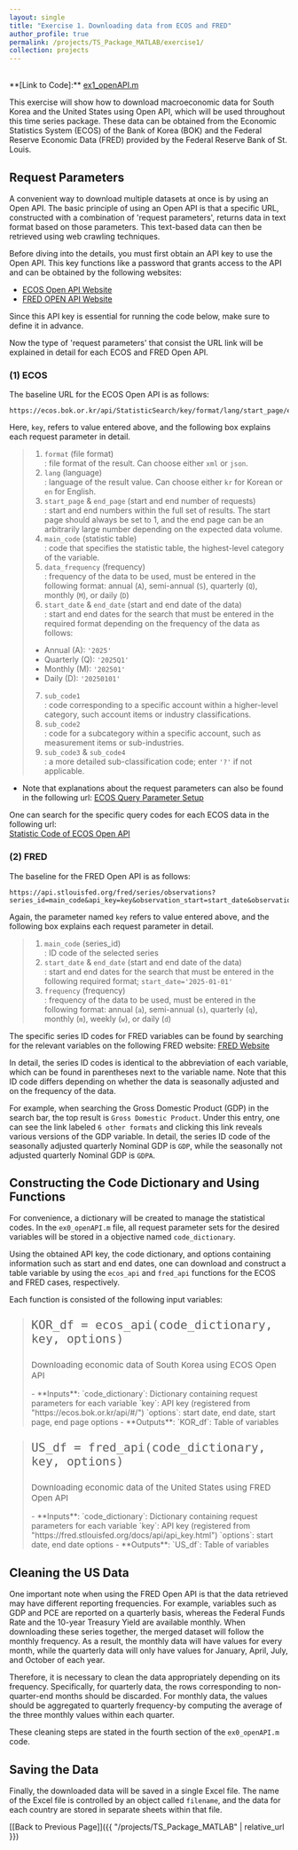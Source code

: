 ```yaml
---
layout: single
title: "Exercise 1. Downloading data from ECOS and FRED"
author_profile: true
permalink: /projects/TS_Package_MATLAB/exercise1/
collection: projects
---
```

<br>
**[Link to Code]:** <a href="https://github.com/hjchu95/Time_Series_Package/blob/main/Exercises/ex1_openAPI.m" target="_blank">ex1_openAPI.m</a>

This exercise will show how to download macroeconomic data for South Korea and the United States using Open API, which will be used throughout this time series package. These data can be obtained from the Economic Statistics System (ECOS) of the Bank of Korea (BOK) and the Federal Reserve Economic Data (FRED) provided by the Federal Reserve Bank of St. Louis.

## Request Parameters
A convenient way to download multiple datasets at once is by using an Open API. The basic principle of using an Open API is that a specific URL, constructed with a combination of 'request parameters', returns data in text format based on those parameters. This text-based data can then be retrieved using web crawling techniques.

Before diving into the details, you must first obtain an API key to use the Open API. This key functions like a password that grants access to the API and can be obtained by the following websites:  
- <a href="https://ecos.bok.or.kr/api/#/ServiceIntroduction" target="_blank">ECOS Open API Website</a>
- <a href="https://fred.stlouisfed.org/docs/api/api_key.html" target="_blank">FRED OPEN API Website</a>

Since this API key is essential for running the code below, make sure to define it in advance.  

Now the type of 'request parameters' that consist the URL link will be explained in detail for each ECOS and FRED Open API.

### (1) ECOS
The baseline URL for the ECOS Open API is as follows:
<pre><code>https://ecos.bok.or.kr/api/StatisticSearch/key/format/lang/start_page/end_page/main_code/data_frequency/start_date/end_date/sub_code1/sub_code2/sub_code3/sub_code4</code></pre>

Here, `key`, refers to value entered above, and the following box explains each request parameter in detail.

> 1. `format` (file format)  
>   : file format of the result. Can choose either `xml` or `json`.  
> 2. `lang` (language)  
>   : language of the result value. Can choose either `kr` for Korean or `en` for English.  
> 3. `start_page` & `end_page` (start and end number of requests)  
>   : start and end numbers within the full set of results. The start page should always be set to 1, and the end page can be an arbitrarily large number depending on the expected data volume.  
> 4. `main_code` (statistic table)  
>   : code that specifies the statistic table, the highest-level category of the variable.  
> 5. `data_frequency` (frequency)  
>   : frequency of the data to be used, must be entered in the following format: annual (`A`), semi-annual (`S`), quarterly (`Q`), monthly (`M`), or daily (`D`)  
> 6. `start_date` & `end_date` (start and end date of the data)  
>   : start and end dates for the search that must be entered in the required format depending on the frequency of the data as follows:  
>   - Annual (A): `'2025'`
>   - Quarterly (Q): `'2025Q1'`
>   - Monthly (M): `'202501'`
>   - Daily (D): `'20250101'`
> 7. `sub_code1`  
>   : code corresponding to a specific account within a higher-level category, such account items or industry classifications.
> 8. `sub_code2`  
>   : code for a subcategory within a specific account, such as measurement items or sub-industries.
> 9. `sub_code3` & `sub_code4`  
>   : a more detailed sub-classification code; enter `'?'` if not applicable.

* Note that explanations about the request parameters can also be found in the following url:
<a href="https://ecos.bok.or.kr/api/#/DevGuide/DevSpeciflcation" target="_blank">ECOS Query Parameter Setup</a>

One can search for the specific query codes for each ECOS data in the following url:  
<a href="https://ecos.bok.or.kr/api/#/DevGuide/StatisticalCodeSearch" target="_blank">Statistic Code of ECOS Open API</a>

### (2) FRED
The baseline for the FRED Open API is as follows:
<pre><code>https://api.stlouisfed.org/fred/series/observations?series_id=main_code&api_key=key&observation_start=start_date&observation_end=end_date</code></pre>

Again, the parameter named `key` refers to value entered above, and the following box explains each request parameter in detail.

> 1. `main_code` (series_id)  
>   : ID code of the selected series
> 2. `start_date` & `end_date` (start and end date of the data)  
>   : start and end dates for the search that must be entered in the following required format; `start_date='2025-01-01'`
> 3. `frequency` (frequency)  
>   : frequency of the data to be used, must be entered in the following format: annual (`a`), semi-annual (`s`), quarterly (`q`), monthly (`m`), weekly (`w`), or daily (`d`)

The specific series ID codes for FRED variables can be found by searching for the relevant variables on the following FRED website:
<a href="https://fred.stlouisfed.org/" target="_blank">FRED Website</a>

In detail, the series ID codes is identical to the abbreviation of each variable, which can be found in parentheses next to the variable name. Note that this ID code differs depending on whether the data is seasonally adjusted and on the frequency of the data.

For example, when searching the Gross Domestic Product (GDP) in the search bar, the top result is `Gross Domestic Product`. Under this entry, one can see the link labeled `6 other formats` and clicking this link reveals various versions of the GDP variable. In detail, the series ID code of the seasonally adjusted quarterly Nominal GDP is `GDP`, while the seasonally not adjusted quarterly Nominal GDP is `GDPA`.

## Constructing the Code Dictionary and Using Functions
For convenience, a dictionary will be created to manage the statistical codes. In the `ex0_openAPI.m` file, all request parameter sets for the desired variables will be stored in a objective named `code_dictionary`.

Using the obtained API key, the code dictionary, and options containing information such as start and end dates, one can download and construct a table variable by using the `ecos_api` and `fred_api` functions for the ECOS and FRED cases, respectively.

Each function is consisted of the following input variables:
> <p style="font-size:25px"><code>KOR_df = ecos_api(code_dictionary, key, options)</code></p>
><p style="font-size:15px">Downloading economic data of South Korea using ECOS Open API</p>  
> - **Inputs**:  
>   `code_dictionary`: Dictionary containing request parameters for each variable  
>   `key`: API key (registered from "https://ecos.bok.or.kr/api/#/")  
>   `options`: start date, end date, start page, end page options  
> - **Outputs**:  
>   `KOR_df`: Table of variables

><p style="font-size:25px"><code>US_df = fred_api(code_dictionary, key, options)</code></p>
><p style="font-size:15px">Downloading economic data of the United States using FRED Open API</p> 
> - **Inputs**:  
>   `code_dictionary`: Dictionary containing request parameters for each variable  
>   `key`: API key (registered from "https://fred.stlouisfed.org/docs/api/api_key.html")  
>   `options`: start date, end date options  
> - **Outputs**:  
>   `US_df`: Table of variables

## Cleaning the US Data
One important note when using the FRED Open API is that the data retrieved may have different reporting frequencies. For example, variables such as GDP and PCE are reported on a quarterly basis, whereas the Federal Funds Rate and the 10-year Treasury Yield are available monthly. When downloading these series together, the merged dataset will follow the monthly frequency. As a result, the monthly data will have values for every month, while the quarterly data will only have values for January, April, July, and October of each year.

Therefore, it is necessary to clean the data appropriately depending on its frequency. Specifically, for quarterly data, the rows corresponding to non-quarter-end months should be discarded. For monthly data, the values should be aggregated to quarterly frequency-by computing the average of the three monthly values within each quarter.

These cleaning steps are stated in the fourth section of the `ex0_openAPI.m` code.

## Saving the Data
Finally, the downloaded data will be saved in a single Excel file. The name of the Excel file is controlled by an object called `filename`, and the data for each country are stored in separate sheets within that file.

[[Back to Previous Page]]({{ "/projects/TS_Package_MATLAB" | relative_url }})